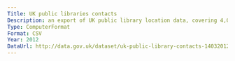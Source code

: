 ```yaml
---
Title: UK public libraries contacts
Description: an export of UK public library location data, covering 4,039 libraries. last published by collections trust in 2012.
Type: ComputerFormat
Format: CSV
Year: 2012
DataUrl: http://data.gov.uk/dataset/uk-public-library-contacts-14032012
---
```

